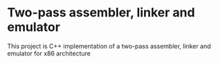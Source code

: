 # Two-pass assembler, linker and emulator
This project is C++ implementation of a two-pass assembler, linker and emulator for x86 architecture
